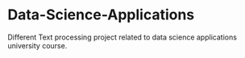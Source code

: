 # Data-Science-Applications
Different Text processing project related to data science applications university course.
